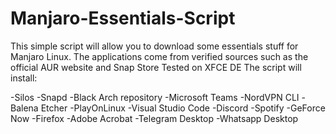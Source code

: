 # Manjaro-Essentials-Script
This simple script will allow you to download some essentials stuff for Manjaro Linux. 
The applications come from verified sources such as the official AUR website and Snap Store
Tested on XFCE DE
The script will install:

-Silos
-Snapd
-Black Arch repository
-Microsoft Teams
-NordVPN CLI
-Balena Etcher
-PlayOnLinux
-Visual Studio Code
-Discord
-Spotify
-GeForce Now
-Firefox
-Adobe Acrobat 
-Telegram Desktop
-Whatsapp Desktop

